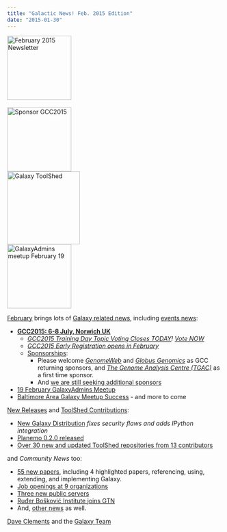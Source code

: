 ```yaml
---
title: "Galactic News! Feb. 2015 Edition"
date: "2015-01-30"
---
```

<div class='right'><div class='center'>
<a href='/galaxy-updates/2015-02/'><img src="/images/logos/GalaxyUpdate200.png" alt="February 2015 Newsletter" width=150 /></a><br /><br />
<a href='/galaxy-updates/2015-02/#gcc2015-6-8-july-norwich-uk'><img src="/images/logos/GCC2015LogoWide600.png" alt="Sponsor GCC2015" width="150" /></a><br />
<a href='/galaxy-updates/2015-02/#toolshed-contributions'><img src="/images/logos/ToolShed.jpg" alt="Galaxy ToolShed" width=170 /></a><br />
<a href='/galaxy-updates/2015-02/#19-february-galaxyadmins-meetup'><img src="/images/logos/GalaxyAdmins.png" alt="GalaxyAdmins meetup February 19" width="150" /></a></div>
</div>

[February](/galaxy-updates/2015-02/) brings lots of [Galaxy related news](/galaxy-updates/2015-02/), including [events news](/galaxy-updates/2015-02/#events):

* **[GCC2015: 6-8 July, Norwich UK](/galaxy-updates/2015-02/#gcc2015-6-8-july-norwich-uk)**
    * *[GCC2015 Training Day Topic Voting Closes TODAY](/galaxy-updates/2015-02/#training-day-topic-voting-closes-today)! [Vote NOW](http://bit.ly/gcc2015vote)*
    * *[GCC2015 Early Registration opens in February](/galaxy-updates/2015-02/#early-registration-opens-in-february)*
    * [Sponsorships](/galaxy-updates/2015-02/#sponsorships):
        * Please welcome *[GenomeWeb](/galaxy-updates/2015-02/#genomeweb)* and *[Globus Genomics](/galaxy-updates/2015-02/#globus-genomics)* as GCC returning sponsors, and *[The Genome Analysis Centre (TGAC)](/galaxy-updates/2015-02/#the-genome-analysis-centre-tgac)* as a first time sponsor.
        * And [we are still seeking additional sponsors](/galaxy-updates/2015-02/#call-for-sponsors)
* [19 February GalaxyAdmins Meetup](/galaxy-updates/2015-02/#19-february-galaxyadmins-meetup)
* [Baltimore Area Galaxy Meetup Success](/galaxy-updates/2015-02/#january-baltimore-area-galaxy-meetup-report) - and more to come

[New Releases](/galaxy-updates/2015-02/#new-releases) and [ToolShed Contributions](/galaxy-updates/2015-02/#toolshed-contributions):

* [New Galaxy Distribution](/galaxy-updates/2015-02/#galaxy-20150113-distribution) *fixes security flaws and adds IPython integration*
* [Planemo 0.2.0 released](/galaxy-updates/2015-02/#planemo-020)
* [Over 30 new and updated ToolShed repositories from 13 contributors](/galaxy-updates/2015-02/#toolshed-contributions)

and *Community News* too:

* [55 new papers](/galaxy-updates/2015-02/#new-papers), including 4 highlighted papers, referencing, using, extending, and implementing Galaxy.
* [Job openings at 9 organizations](/galaxy-updates/2015-02/#whos-hiring)
* [Three new public servers](/galaxy-updates/2015-02/#new-public-servers)
* [Ruđer Bošković Institute joins GTN](/galaxy-updates/2015-02/#new-gtn-member-ruđer-bošković-institute)
* And, [other news](/galaxy-updates/2015-02/#other-news) as well.

[Dave Clements](/people/dave-clements/) and the [Galaxy Team](/galaxy-team/)
